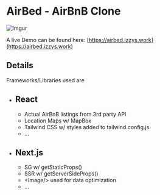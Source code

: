 # AirBed - AirBnB Clone

![Imgur](https://i.imgur.com/eyadhlD.png)

A live Demo can be found here: [https://airbed.izzys.work](https://airbed.izzys.work)

## Details

Frameworks/Libraries used are

- React
  - 
  - Actual AirBnB listings from 3rd party API
  - Location Maps w/ MapBox
  - Tailwind CSS w/ styles added to tailwind.config.js
  - ...
- Next.js
  -
  - SG w/ getStaticProps()
  - SSR w/ getServerSideProps()
  - &lt;Image/&gt; used for data optimization
  - ...